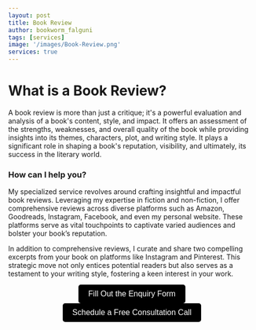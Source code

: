 ```yaml
---
layout: post
title: Book Review
author: bookworm_falguni
tags: [services]
image: '/images/Book-Review.png'
services: true
---
```

# What is a Book Review?
A book review is more than just a critique; it's a powerful evaluation and analysis of a book's content, style, and impact. It offers an assessment of the strengths, weaknesses, and overall quality of the book while providing insights into its themes, characters, plot, and writing style. It plays a significant role in shaping a book's reputation, visibility, and ultimately, its success in the literary world.

### How can I help you?
My specialized service revolves around crafting insightful and impactful book reviews. Leveraging my expertise in fiction and non-fiction, I offer comprehensive reviews across diverse platforms such as Amazon, Goodreads, Instagram, Facebook, and even my personal website. These platforms serve as vital touchpoints to captivate varied audiences and bolster your book’s reputation.

In addition to comprehensive reviews, I curate and share two compelling excerpts from your book on platforms like Instagram and Pinterest. This strategic move not only entices potential readers but also serves as a testament to your writing style, fostering a keen interest in your work.

<div style="text-align: center;">
  <a href="https://forms.gle/M2vqLdD9jKkuH9et6" target="_blank">
    <button style="padding: 10px 20px; font-size: 16px; background-color: #000000; color: white; border: none; border-radius: 5px; cursor: pointer;">
      Fill Out the Enquiry Form
    </button>
  </a>

  <a href="https://topmate.io/falguni_jain/498491" target="_blank">
    <button style="padding: 10px 20px; font-size: 16px; background-color: #000000; color: white; border: none; border-radius: 5px; cursor: pointer;">
      Schedule a Free Consultation Call
    </button>
  </a>
</div>
